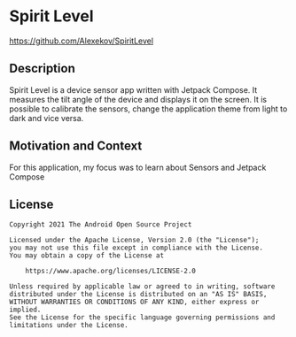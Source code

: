 # Spirit Level

https://github.com/Alexekov/SpiritLevel

## Description
Spirit Level is a device sensor app written with Jetpack Compose.
It measures the tilt angle of the device and displays it on the screen.
It is possible to calibrate the sensors, change the application theme from light to dark and vice versa.

## Motivation and Context
For this application, my focus was to learn about Sensors and Jetpack Compose

## License
```
Copyright 2021 The Android Open Source Project

Licensed under the Apache License, Version 2.0 (the "License");
you may not use this file except in compliance with the License.
You may obtain a copy of the License at

    https://www.apache.org/licenses/LICENSE-2.0

Unless required by applicable law or agreed to in writing, software
distributed under the License is distributed on an "AS IS" BASIS,
WITHOUT WARRANTIES OR CONDITIONS OF ANY KIND, either express or implied.
See the License for the specific language governing permissions and
limitations under the License.
```
